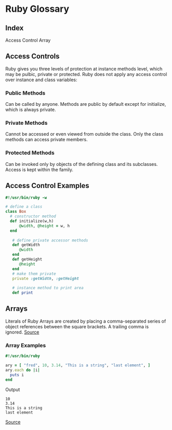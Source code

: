 # Ruby Glossary

## Index
Access Control
Array


## Access Controls
Ruby gives you three levels of protection at instance methods level, which may be pulbic, private or protected. Ruby does not apply any access control over instance and class variables:

### Public Methods
Can be called by anyone. Methods are public by default except for initialize, which is always private.

### Private Methods
Cannot be accessed or even viewed from outside the class. Only the class methods can access private members.

### Protected Methods
Can be invoked only by objects of the defining class and its subclasses. Access is kept within the family.

## Access Control Examples

``` Ruby
#!/usr/bin/ruby -w

# define a class
class Box
  # constructor method
  def initialize(w,h)
      @width, @height = w, h
  end
   
   # define private accessor methods
   def getWidth
      @width
   end
   def getHeight
      @height
   end
   # make them private
   private :getWidth, :getHeight
   
   # instance method to print area
   def print
```



## Arrays
Literals of Ruby Arrays are created by placing a comma-separated series of object references between the square brackets. A trailing comma is ignored. [Source](https://www.tutorialspoint.com/ruby/ruby_variables.htm)


### Array Examples

``` Ruby
#!/usr/bin/ruby

ary = [ "fred", 10, 3.14, "This is a string", "last element", ]
ary.each do |i|
  puts i
end
```

Output
```
10
3.14
This is a string
last element
```

[Source](https://www.tutorialspoint.com/ruby/ruby_variables.htm)

